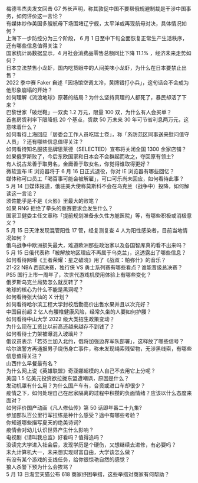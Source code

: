 梅德韦杰夫发文回击 G7 外长声明，称其敦促中国不要帮俄规避制裁是干涉中国事务，如何评价这一言论？  
有媒体炒作美国多艘航母下场围堵辽宁舰，太平洋或再现航母对决，具体情况如何？  
上海下一步防控分为三个阶段， 6 月 1 日至中下旬全面恢复正常生产生活秩序，还有哪些信息值得关注？  
国家统计局数据显示，4 月社会消费品零售总额同比下降 11.1% ，经济未来走势如何？  
日本立法禁售小龙虾，国内吃货眼中的人间美味小龙虾，为什么在日本要禁止出售？  
2022 季中赛 Faker 自述「因场馆空调太冷，黄牌错打小兵」，这句话会不会成为他形象崩塌的开始？  
如何理解《流浪地球》原著的结局？为什么坚持真理的人都死了，暴民却活了下来？  
巴黎世家「破烂鞋」一双卖 1.2 万元，限量 100 双，为什么有人会买单？  
首套房贷利率下限降低 20 个基点，贷款 50 万未来 30 年可节省利息两万元，这意味着什么？  
如何看待上海回应「居委会工作人员吃瑞士卷」，称「系防范区同事送来慰问值守人员」？还有哪些信息值得关注？  
如何看待知名服装品牌思莱德（SELECTED）宣布将关闭全国 1300 余家店铺？  
如果俄罗斯败了，今后东欧国家和日本会不会群起而攻之，夺回原有领土?  
有人说古龙善于取男名，金庸善于取女名，你觉得谁取得更好？  
微软宣布 IE 浏览器将于 6 月 16 日正式退役，你对 IE 浏览器有哪些回忆？  
媒体称可口员工「喝百事可能会被解雇」，可口可乐尚未回应，如何看待此事？  
5 月 14 日媒体报道，俄驻美大使称莫斯科不会在乌克兰（战争中）投降，如何解读这一言论？  
须佐能乎是不是《火影》里最大的败笔？  
如果 RNG 拒绝了拳头的重赛要求会发生什么？  
国家卫健委主任文章称「提前规划准备永久性方舱医院」等，有哪些积极或消极意义？  
5 月 15 日天津发现混管阳性 17 管，经复测复查 4 人为阳性感染者，目前当地情况如何？  
俄乌战争中欧洲损失最大，难道欧洲那些政治家以及各国智库真的看不出来吗？  
5 月 15 日俄代表称「被解放地区理应不再属于乌克兰」，这透露出了哪些信息？  
如何看待网曝《王者荣耀：星之破晓》用了《战双：帕弥什》的音乐？  
21-22 NBA 西部决赛，独行侠 VS 勇士系列赛有哪些看点？谁能晋级总决赛？  
PS5 国行上市一周年了，次世代游戏机使用体验上有哪些变化？  
俄罗斯乌克兰局势怎么就反转了？  
地球的核心为什么不能是黑洞呢？  
如何看待张大仙的 X 计划？  
如何看待哈尔滨工程大学封校后勤高价出售水果并且以次充好？  
中国目前超 2 亿人有腰椎健康风险，经常久坐的人要如何护腰？  
如何看待中山大学 2022 级大类招生政策变动？  
为什么现在工资比以前高还越来越存不到钱了？  
如何看待士力架被曝混入玻璃片？  
俄议员表示「若芬兰加入北约，俄将加强边界军队部署」，这释放了哪些信号？  
哈尔滨警方再通报男子烧伤身亡事件，称未发现绳索残留物，无涉黑线索，有哪些信息值得关注？  
山西什么早餐最有名？  
为什么网上说《英雄联盟》奇亚娜超模的人自己不去用它上分呢？  
美国 1.5 亿美元投资欲拉拢东盟遭嘲讽，原因是什么？  
发动机罩有什么用？为什么国产车有，合资或进口车却很少？  
疫情之下，如何处理自己在居家隔离的过程中积攒的负面情绪？应该以什么态度来面对？  
如何评价国产动画《凡人修仙传》第 50 话即年番二十九集?  
参加部队百公里行军拉练是种什么感受？途中有哪些考验？  
你知道哪些描写夏天的绝美诗词?  
疫情会对幼儿认识世界产生什么影响？  
电视剧《请叫我总监》好看吗？值得追吗？  
没读完大学进入社会后，发现学历是个硬伤，又想继续去进修，有必要吗？  
末九计算机大一，未来想实现财富自由，大学该怎么做？  
有没有某个游戏的支线任务，给你很惊艳自然的感觉？  
狼人杀警下预为什么会挨骂？  
5 月 13 日淘宝天猫公布 618 商家纾困举措，这些举措对商家有何帮助？  
